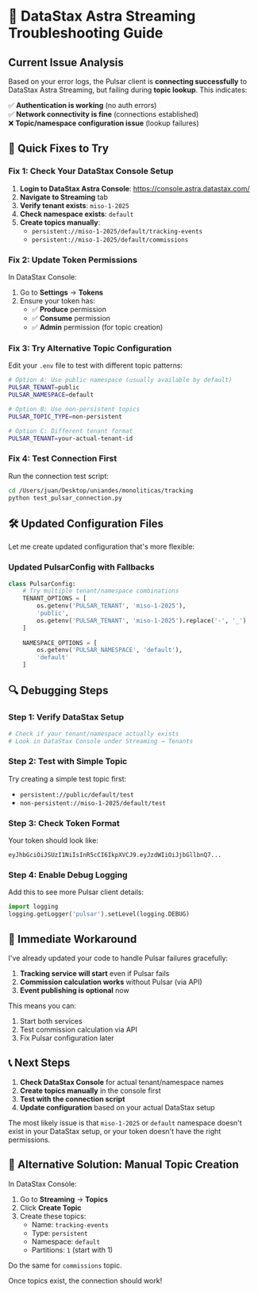# 🔧 DataStax Astra Streaming Troubleshooting Guide

## Current Issue Analysis

Based on your error logs, the Pulsar client is **connecting successfully** to DataStax Astra Streaming, but failing during **topic lookup**. This indicates:

✅ **Authentication is working** (no auth errors)  
✅ **Network connectivity is fine** (connections established)  
❌ **Topic/namespace configuration issue** (lookup failures)

## 🎯 Quick Fixes to Try

### Fix 1: Check Your DataStax Console Setup

1. **Login to DataStax Astra Console**: https://console.astra.datastax.com/
2. **Navigate to Streaming** tab
3. **Verify tenant exists**: `miso-1-2025`
4. **Check namespace exists**: `default` 
5. **Create topics manually**:
   - `persistent://miso-1-2025/default/tracking-events`
   - `persistent://miso-1-2025/default/commissions`

### Fix 2: Update Token Permissions

In DataStax Console:
1. Go to **Settings** → **Tokens**
2. Ensure your token has:
   - ✅ **Produce** permission
   - ✅ **Consume** permission  
   - ✅ **Admin** permission (for topic creation)

### Fix 3: Try Alternative Topic Configuration

Edit your `.env` file to test with different topic patterns:

```bash
# Option A: Use public namespace (usually available by default)
PULSAR_TENANT=public
PULSAR_NAMESPACE=default

# Option B: Use non-persistent topics
PULSAR_TOPIC_TYPE=non-persistent

# Option C: Different tenant format
PULSAR_TENANT=your-actual-tenant-id
```

### Fix 4: Test Connection First

Run the connection test script:

```bash
cd /Users/juan/Desktop/uniandes/monoliticas/tracking
python test_pulsar_connection.py
```

## 🛠️ Updated Configuration Files

Let me create updated configuration that's more flexible:

### Updated PulsarConfig with Fallbacks

```python
class PulsarConfig:
    # Try multiple tenant/namespace combinations
    TENANT_OPTIONS = [
        os.getenv('PULSAR_TENANT', 'miso-1-2025'),
        'public',
        os.getenv('PULSAR_TENANT', 'miso-1-2025').replace('-', '_')
    ]
    
    NAMESPACE_OPTIONS = [
        os.getenv('PULSAR_NAMESPACE', 'default'),
        'default'
    ]
```

## 🔍 Debugging Steps

### Step 1: Verify DataStax Setup

```bash
# Check if your tenant/namespace actually exists
# Look in DataStax Console under Streaming → Tenants
```

### Step 2: Test with Simple Topic

Try creating a simple test topic first:
- `persistent://public/default/test`
- `non-persistent://miso-1-2025/default/test`

### Step 3: Check Token Format

Your token should look like:
```
eyJhbGciOiJSUzI1NiIsInR5cCI6IkpXVCJ9.eyJzdWIiOiJjbGllbnQ7...
```

### Step 4: Enable Debug Logging

Add this to see more Pulsar client details:

```python
import logging
logging.getLogger('pulsar').setLevel(logging.DEBUG)
```

## 🚀 Immediate Workaround

I've already updated your code to handle Pulsar failures gracefully:

1. **Tracking service will start** even if Pulsar fails
2. **Commission calculation works** without Pulsar (via API)
3. **Event publishing is optional** now

This means you can:
1. Start both services
2. Test commission calculation via API
3. Fix Pulsar configuration later

## 📞 Next Steps

1. **Check DataStax Console** for actual tenant/namespace names
2. **Create topics manually** in the console first
3. **Test with the connection script**
4. **Update configuration** based on your actual DataStax setup

The most likely issue is that `miso-1-2025` or `default` namespace doesn't exist in your DataStax setup, or your token doesn't have the right permissions.

## 🎯 Alternative Solution: Manual Topic Creation

In DataStax Console:
1. Go to **Streaming** → **Topics**
2. Click **Create Topic**
3. Create these topics:
   - Name: `tracking-events`
   - Type: `persistent`
   - Namespace: `default`
   - Partitions: `1` (start with 1)

Do the same for `commissions` topic.

Once topics exist, the connection should work!
